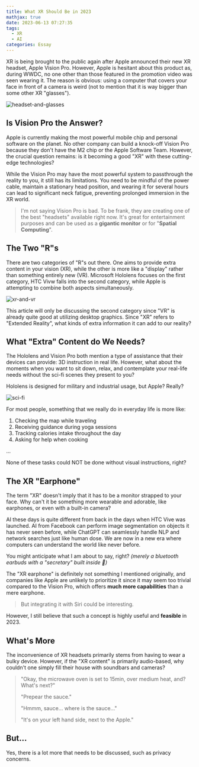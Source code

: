 ```yaml
---
title: What XR Should Be in 2023
mathjax: true
date: 2023-06-13 07:27:35
tags: 
  - XR
  - AI
categories: Essay
---
```


XR is being brought to the public again after Apple announced their new XR headset, Apple Vision Pro. However, Apple is hesitant about this product as, during WWDC, no one other than those featured in the promotion video was seen wearing it. The reason is obvious: using a computer that covers your face in front of a camera is weird (not to mention that it is way bigger than some other XR "glasses").

![headset-and-glasses](comp.png "Headset and Glasses")

## Is Vision Pro the Answer?

Apple is currently making the most powerful mobile chip and personal software on the planet. No other company can build a knock-off Vision Pro because they don't have the M2 chip or the Apple Software Team. However, the crucial question remains: is it becoming a good "XR" with these cutting-edge technologies?

While the Vision Pro may have the most powerful system to passthrough the reality to you, it still has its limitations. You need to be mindful of the power cable, maintain a stationary head position, and wearing it for several hours can lead to significant neck fatigue, preventing prolonged immersion in the XR world.

> I'm not saying Vision Pro is bad. To be frank, they are creating one of the best "headsets" available right now. It's great for entertainment purposes and can be used as a **gigantic monitor** or for "**Spatial Computing**".

## The Two "R"s

There are two categories of "R"s out there. One aims to provide extra content in your vision (XR), while the other is more like a "display" rather than something entirely new (VR). Microsoft Hololens focuses on the first category, HTC Vivw falls into the second category, while Apple is attempting to combine both aspects simultaneously.

![xr-and-vr](xr-vr.png "XR and VR")

This article will only be discussing the second category since "VR" is already quite good at utilizing desktop graphics. Since "XR" refers to "Extended Reality", what kinds of extra information it can add to our reality?

## What "Extra" Content do We Needs?

The Hololens and Vision Pro both mention a type of assistance that their devices can provide: 3D instruction in real life. However, what about the moments when you want to sit down, relax, and contemplate your real-life needs without the sci-fi scenes they present to you?

Hololens is designed for military and industrial usage, but Apple? Really? 

![sci-fi](sci-fi.png "sci-fi")

For most people, something that we really do in everyday life is more like:

1. Checking the map while traveling
2. Receiving guidance during yoga sessions
3. Tracking calories intake throughout the day
4. Asking for help when cooking

...

None of these tasks could NOT be done without visual instructions, right?

## The XR "Earphone"

The term "XR" doesn't imply that it has to be a monitor strapped to your face. Why can't it be something more wearable and adorable, like earphones, or even with a built-in camera?

AI these days is quite different from back in the days when HTC Vive was launched. AI from Facebook can perform image segmentation on objects it has never seen before, while ChatGPT can seamlessly handle NLP and network searches just like human dose. We are now in a new era where computers can understand the world like never before.

You might anticipate what I am about to say, right? *(merely a bluetooth earbuds with a "secretary" built inside 🤣)*

The "XR earphone" is definitely not something I mentioned originally, and companies like Apple are unlikely to prioritize it since it may seem too trivial compared to the Vision Pro, which offers **much more capabilities** than a mere earphone.

> But integrating it with Siri could be interesting.

However, I still believe that such a concept is highly useful and **feasible** in 2023.

## What's More

The inconvenience of XR headsets primarily stems from having to wear a bulky device. However, if the "XR content" is primarily audio-based, why couldn't one simply fill their house with soundbars and cameras?

> "Okay, the microwave oven is set to 15min, over medium heat, and? What's next?"
> 
> "Prepear the sauce."
> 
> "Hmmm, sauce... where is the sauce..."
> 
> "It's on your left hand side, next to the Apple."

## But...

Yes, there is a lot more that needs to be discussed, such as privacy concerns.
